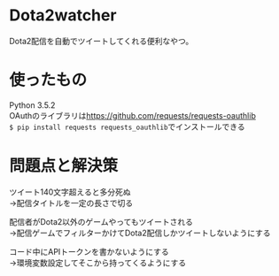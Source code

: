 # Dota2watcher
Dota2配信を自動でツイートしてくれる便利なやつ。

# 使ったもの
Python 3.5.2  
OAuthのライブラリは<https://github.com/requests/requests-oauthlib>  
`$ pip install requests requests_oauthlib`でインストールできる

# 問題点と解決策
ツイート140文字超えると多分死ぬ  
→配信タイトルを一定の長さで切る
  
配信者がDota2以外のゲームやってもツイートされる  
→配信ゲームでフィルターかけてDota2配信しかツイートしないようにする  
  
コード中にAPIトークンを書かないようにする  
→環境変数設定してそこから持ってくるようにする
